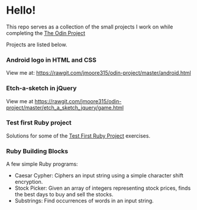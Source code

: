 <h1>
	Hello!
</h1>
<p>This repo serves as a collection of the small projects I work on while completing the <a href="http://www.theodinproject.com/">The Odin Project</a></p>
<p>Projects are listed below.</p>
<h3>Android logo in HTML and CSS</h3>
<p>View me at: <a href="https://rawgit.com/jmoore315/odin-project/master/android.html">https://rawgit.com/jmoore315/odin-project/master/android.html</a></p>
<h3>Etch-a-sketch in jQuery</h3>
<p>View me at <a href="https://rawgit.com/jmoore315/odin-project/master/etch_a_sketch_jquery/game.html">https://rawgit.com/jmoore315/odin-project/master/etch_a_sketch_jquery/game.html</a></p>
<h3>Test first Ruby project</h3>
<p>Solutions for some of the <a href="http://testfirst.org/learn_ruby">Test First Ruby Project</a> exercises.</p>
<p></p>
<h3>Ruby Building Blocks</h3>
<p>A few simple Ruby programs:</p>
<ul>
	<li>Caesar Cypher: Ciphers an input string using a simple character shift encryption.</li>
	<li>Stock Picker: Given an array of integers representing stock prices, finds the best days to buy and sell the stocks.</li>
	<li>Substrings: Find occurrences of words in an input string.</li>
</ul>